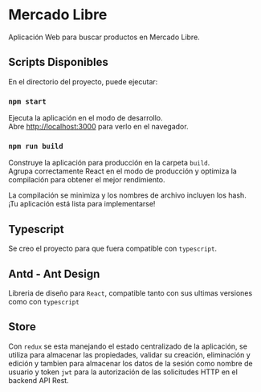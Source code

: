 # Mercado Libre

Aplicación Web para buscar productos en Mercado Libre.


## Scripts Disponibles

En el directorio del proyecto, puede ejecutar:

### `npm start`

Ejecuta la aplicación en el modo de desarrollo.\
Abre [http://localhost:3000](http://localhost:3000) para verlo en el navegador.

### `npm run build`

Construye la aplicación para producción en la carpeta `build`. \
Agrupa correctamente React en el modo de producción y optimiza la compilación para obtener el mejor rendimiento.

La compilación se minimiza y los nombres de archivo incluyen los hash. \
¡Tu aplicación está lista para implementarse!

## Typescript

Se creo el proyecto para que fuera compatible con `typescript`.

## Antd - Ant Design

Libreria de diseño para `React`, compatible tanto con sus ultimas versiones como con `typescript`

## Store

Con `redux` se esta manejando el estado centralizado de la aplicación, se utiliza para almacenar las propiedades, validar su creación, eliminación y edición y tambien para almacenar los datos de la sesión como nombre de usuario y token `jwt` para la autorización de las solicitudes HTTP en el backend API Rest.